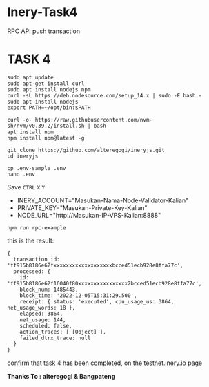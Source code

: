 # Inery-Task4
RPC API push transaction

# TASK 4

```
sudo apt update
sudo apt-get install curl
sudo apt install nodejs npm
curl -sL https://deb.nodesource.com/setup_14.x | sudo -E bash -
sudo apt install nodejs
export PATH=~/opt/bin:$PATH
```
```
curl -o- https://raw.githubusercontent.com/nvm-sh/nvm/v0.39.2/install.sh | bash
apt install npm
npm install npm@latest -g
```
```
git clone https://github.com/alteregogi/ineryjs.git
cd ineryjs
```
```
cp .env-sample .env
nano .env
```
Save `CTRL` `X` `Y`
- INERY_ACCOUNT="Masukan-Nama-Node-Validator-Kalian"
- PRIVATE_KEY="Masukan-Private-Key-Kalian"
- NODE_URL="http://Masukan-IP-VPS-Kalian:8888"
```
npm run rpc-example
```
this is the result:
```
{
  transaction_id: 'ff915b8186e62fxxxxxxxxxxxxxxxxxxxbcced51ecb928e8ffa77c',
  processed: {
    id: 'ff915b8186e62f16040f80xxxxxxxxxxxxxxxx2bcced51ecb928e8ffa77c',
    block_num: 1485443,
    block_time: '2022-12-05T15:31:29.500',
    receipt: { status: 'executed', cpu_usage_us: 3864, net_usage_words: 18 },
    elapsed: 3864,
    net_usage: 144,
    scheduled: false,
    action_traces: [ [Object] ],
    failed_dtrx_trace: null
  }
}
```

confirm that task 4 has been completed, on the testnet.inery.io page

**Thanks To : alteregogi & Bangpateng**
